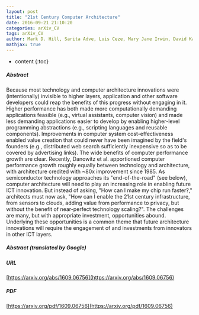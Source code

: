 ```yaml
---
layout: post
title: "21st Century Computer Architecture"
date: 2016-09-21 21:10:20
categories: arXiv_CV
tags: arXiv_CV
author: Mark D. Hill, Sarita Adve, Luis Ceze, Mary Jane Irwin, David Kaeli, Margaret Martonosi, Josep Torrellas, Thomas F. Wenisch, David Wood, Katherine Yelick
mathjax: true
---
```


* content
{:toc}

##### Abstract
Because most technology and computer architecture innovations were (intentionally) invisible to higher layers, application and other software developers could reap the benefits of this progress without engaging in it. Higher performance has both made more computationally demanding applications feasible (e.g., virtual assistants, computer vision) and made less demanding applications easier to develop by enabling higher-level programming abstractions (e.g., scripting languages and reusable components). Improvements in computer system cost-effectiveness enabled value creation that could never have been imagined by the field's founders (e.g., distributed web search sufficiently inexpensive so as to be covered by advertising links). The wide benefits of computer performance growth are clear. Recently, Danowitz et al. apportioned computer performance growth roughly equally between technology and architecture, with architecture credited with ~80x improvement since 1985. As semiconductor technology approaches its "end-of-the-road" (see below), computer architecture will need to play an increasing role in enabling future ICT innovation. But instead of asking, "How can I make my chip run faster?," architects must now ask, "How can I enable the 21st century infrastructure, from sensors to clouds, adding value from performance to privacy, but without the benefit of near-perfect technology scaling?". The challenges are many, but with appropriate investment, opportunities abound. Underlying these opportunities is a common theme that future architecture innovations will require the engagement of and investments from innovators in other ICT layers.

##### Abstract (translated by Google)


##### URL
[https://arxiv.org/abs/1609.06756](https://arxiv.org/abs/1609.06756)

##### PDF
[https://arxiv.org/pdf/1609.06756](https://arxiv.org/pdf/1609.06756)

